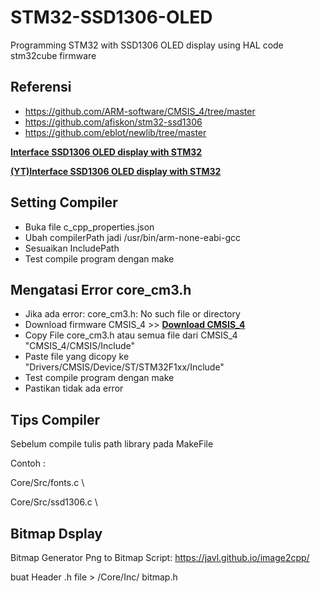 # STM32-SSD1306-OLED
Programming STM32 with SSD1306 OLED display using HAL code stm32cube firmware

## Referensi
- https://github.com/ARM-software/CMSIS_4/tree/master
- https://github.com/afiskon/stm32-ssd1306
- https://github.com/eblot/newlib/tree/master

[**Interface SSD1306 OLED display with STM32**](https://controllerstech.com/oled-display-using-i2c-stm32/)

[**(YT)Interface SSD1306 OLED display with STM32**](https://youtu.be/M5ddTjrcvEs?si=K2IlHJ6ADH_gAWyI)

## Setting Compiler
- Buka file c_cpp_properties.json
- Ubah compilerPath jadi /usr/bin/arm-none-eabi-gcc
- Sesuaikan IncludePath
- Test compile program dengan make

## Mengatasi Error core_cm3.h
- Jika ada error: core_cm3.h: No such file or directory
- Download firmware CMSIS_4 >> [**Download CMSIS_4**](https://github.com/ARM-software/CMSIS_4)
- Copy File core_cm3.h atau semua file dari CMSIS_4 "CMSIS_4/CMSIS/Include"
- Paste file yang dicopy ke "Drivers/CMSIS/Device/ST/STM32F1xx/Include"
- Test compile program dengan make
- Pastikan tidak ada error

## Tips Compiler
Sebelum compile tulis path library pada MakeFile

Contoh :

Core/Src/fonts.c \

Core/Src/ssd1306.c \

## Bitmap Dsplay
Bitmap Generator Png to Bitmap Script: https://javl.github.io/image2cpp/

buat Header .h file > /Core/Inc/ bitmap.h